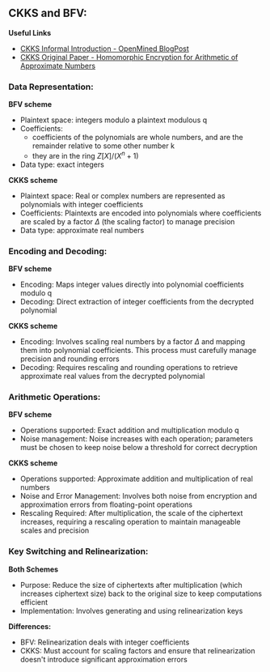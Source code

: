 ## CKKS and BFV:

**Useful Links**
- [CKKS Informal Introduction - OpenMined BlogPost](https://blog.openmined.org/ckks-explained-part-1-simple-encoding-and-decoding/)
- [CKKS Original Paper - Homomorphic Encryption for Arithmetic of Approximate Numbers](https://eprint.iacr.org/2016/421.pdf)

### Data Representation:
**BFV scheme**
- Plaintext space: integers modulo a plaintext modulous q
- Coefficients:  
    - coefficients of the polynomials are whole numbers, and are the remainder relative to some other number k
    - they are in the ring $Z[X] / (X^n + 1)$
- Data type: exact integers

**CKKS scheme**
- Plaintext space: Real or complex numbers are represented as polynomials with integer coefficients
- Coefficients: Plaintexts are encoded into polynomials where coefficients are scaled by a factor $\Delta$ (the scaling factor) to manage precision
- Data type: approximate real numbers


### Encoding and Decoding:
**BFV scheme**
- Encoding: Maps integer values directly into polynomial coefficients modulo q
- Decoding: Direct extraction of integer coefficients from the decrypted polynomial

**CKKS scheme**
- Encoding: Involves scaling real numbers by a factor $\Delta$ and mapping them into polynomial coefficients. This process must carefully manage precision and rounding errors
- Decoding: Requires rescaling and rounding operations to retrieve approximate real values from the decrypted polynomial

### Arithmetic Operations:
**BFV scheme**
- Operations supported: Exact addition and multiplication modulo q
- Noise management: Noise increases with each operation; parameters must be chosen to keep noise below a threshold for correct decryption

**CKKS scheme**
- Operations supported: Approximate addition and multiplication of real numbers
- Noise and Error Management: Involves both noise from encryption and approximation errors from floating-point operations
- Rescaling Required: After multiplication, the scale of the ciphertext increases, requiring a rescaling operation to maintain manageable scales and precision

###  Key Switching and Relinearization:

**Both Schemes**
- Purpose: Reduce the size of ciphertexts after multiplication (which increases ciphertext size) back to the original size to keep computations efficient
- Implementation: Involves generating and using relinearization keys

**Differences:**
- BFV: Relinearization deals with integer coefficients
- CKKS: Must account for scaling factors and ensure that relinearization doesn't introduce significant approximation errors
